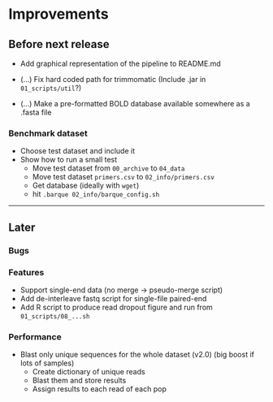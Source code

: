 # Improvements

## Before next release
+ Add graphical representation of the pipeline to README.md

+ (...) Fix hard coded path for trimmomatic (Include .jar in `01_scripts/util`?)
+ (...) Make a pre-formatted BOLD database available somewhere as a .fasta file

### Benchmark dataset
+ Choose test dataset and include it
+ Show how to run a small test
  - Move test dataset from `00_archive` to `04_data`
  - Move test dataset `primers.csv` to `02_info/primers.csv`
  - Get database (ideally with `wget`)
  - hit `.barque 02_info/barque_config.sh`

-------------------------

## Later

### Bugs

### Features
- Support single-end data (no merge -> pseudo-merge script)
- Add de-interleave fastq script for single-file paired-end
- Add R script to produce read dropout figure and run from `01_scripts/08_...sh`

### Performance
- Blast only unique sequences for the whole dataset (v2.0)
  (big boost if lots of samples)
  - Create dictionary of unique reads
  - Blast them and store results
  - Assign results to each read of each pop
